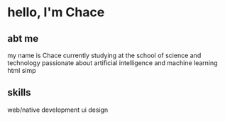 # hello, I'm Chace

## abt me
my name is Chace
currently studying at the school of science and technology
passionate about artificial intelligence and machine learning
html simp

## skills
web/native development
ui design
